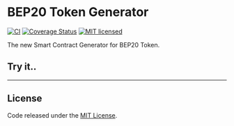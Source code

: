 # BEP20 Token Generator

[![CI](https://github.com/tokencenter/bep20-generator/workflows/CI/badge.svg?branch=master)](https://github.com/tokencenter/bep20-generator/actions/)
[![Coverage Status](https://coveralls.io/repos/github/tokencenter/bep20-generator/badge.svg?branch=master)](https://coveralls.io/github/tokencenter/bep20-generator?branch=master)
[![MIT licensed](https://img.shields.io/github/license/tokencenter/bep20-generator.svg)](https://github.com/tokencenter/bep20-generator/blob/master/LICENSE)

The new Smart Contract Generator for BEP20 Token.

## Try it..
------

## License

Code released under the [MIT License](https://github.com/tokencenter/bep20-generator/blob/master/LICENSE).
